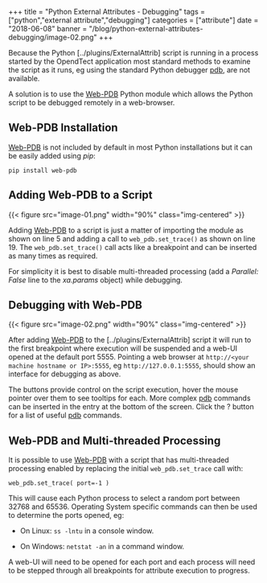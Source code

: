 +++
title = "Python External Attributes - Debugging" 
tags = ["python","external attribute","debugging"]
categories = ["attribute"]
date = "2018-06-08"
banner = "/blog/python-external-attributes-debugging/image-02.png"
+++

Because the Python [../plugins/ExternalAttrib] script is running in a process started by the OpendTect application most standard methods to examine the script as it runs, eg using the standard Python debugger [pdb](https://docs.python.org/3/library/pdb.html), are not available.

A solution is to use the [Web-PDB](https://github.com/romanvm/python-web-pdb) Python module which allows the Python script to be debugged remotely in a web-browser.
<!--more-->
## Web-PDB Installation

[Web-PDB](https://github.com/romanvm/python-web-pdb) is not included by default in most Python installations but it can be easily added using *pip*:

`pip install web-pdb`

## Adding Web-PDB to a Script
{{< figure src="image-01.png" width="90%" class="img-centered" >}}

Adding [Web-PDB](https://github.com/romanvm/python-web-pdb) to a script is just a matter of importing the module as shown on line 5 and adding a call to  `web_pdb.set_trace()` as shown on line 19. The `web_pdb.set_trace()` call acts like a breakpoint and can be inserted as many times as required.

For simplicity it is best to disable multi-threaded processing (add a *Parallel: False* line to the *xa.params* object) while debugging. 

## Debugging with Web-PDB
{{< figure src="image-02.png" width="90%" class="img-centered" >}}

After adding [Web-PDB](https://github.com/romanvm/python-web-pdb) to the [../plugins/ExternalAttrib] script it will run to the first breakpoint where execution will be suspended and a web-UI opened at the default port 5555. Pointing a web browser at `http://<your  machine hostname or IP>:5555`, eg `http://127.0.0.1:5555`, should show an interface for debugging as above. 

The buttons provide control on the script execution, hover the mouse pointer over them to see tooltips for each. More complex [pdb](https://docs.python.org/3/library/pdb.html) commands can be inserted in the entry at the bottom of the screen. Click the ? button for a list of useful [pdb](https://docs.python.org/3/library/pdb.html) commands.

## Web-PDB and Multi-threaded Processing

It is possible to use [Web-PDB](https://github.com/romanvm/python-web-pdb) with a script that has multi-threaded processing enabled by replacing the initial `web_pdb.set_trace` call with:

`web_pdb.set_trace( port=-1 )`

This will cause each Python process to select a random port between 32768 and 65536. Operating System specific commands can then be used to determine the ports opened, eg:

-  On Linux: `ss -lntu` in a console window.

-  On Windows: `netstat -an` in a command window.

A web-UI will need to be opened for each port and each process will need to be stepped through all breakpoints for attribute execution to progress.
